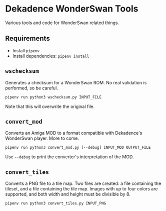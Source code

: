 # Dekadence WonderSwan Tools

Various tools and code for WonderSwan related things.

## Requirements

- Install `pipenv`
- Install dependencies: `pipenv install`

## `wschecksum`

Generates a checksum for a WonderSwan ROM. No real validation is performed, so be careful.

    pipenv run python3 wschecksum.py INPUT_FILE

Note that this will overwrite the original file.

## `convert_mod`

Converts an Amiga MOD to a format compatible with Dekadence's WonderSwan player. More to come.

    pipenv run python3 convert_mod.py [--debug] INPUT_MOD OUTPUT_FILE

Use `--debug` to print the converter's interpretation of the MOD.

## `convert_tiles`

Converts a PNG file to a tile map. Two files are created: a file containing the tileset, and a file containing the tile map. Images with up to four colors are supported, and both width and height must be divisible by 8.

    pipenv run python3 convert_tiles.py INPUT_PNG
